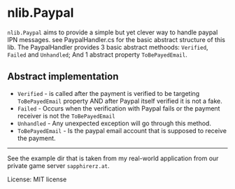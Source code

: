 # nlib.Paypal
`nlib.Paypal` aims to provide a simple but yet clever way to handle paypal IPN messages.
see PaypalHandler.cs for the basic abstract structure of this lib.
The PaypalHandler provides 3 basic abstract methoods: `Verified`, `Failed` and `Unhandled`; And 1 abstract property `ToBePayedEmail`.

## Abstract implementation
* `Verified` - is called after the payment is verified to be targeting `ToBePayedEmail` property AND after Paypal itself verified it is not a fake.
* `Failed` - Occurs when the verification with Paypal fails or the payment receiver is not the `ToBePayedEmail`
* `Unhandled` - Any unexpected exception will go through this method.
* `ToBePayedEmail` - Is the paypal email account that is supposed to receive the payment.


---
See the example dir that is taken from my real-world application from our private game server `sapphirerz.at`.

License: MIT license
